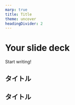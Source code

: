 ```yaml
---
marp: true
title: Title
theme: uncover
headingDivider: 2
---
```


# Your slide deck

Start writing!

## タイトル

## タイトル
